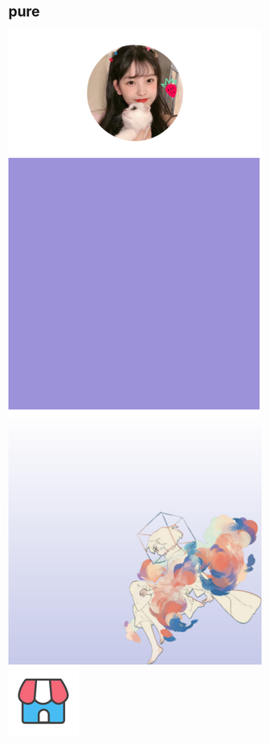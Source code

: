 # pure
![头像](https://github.com/Pure-to/pure/blob/master/%E6%96%B0%E5%BB%BA%E6%96%87%E4%BB%B6%E5%A4%B9%202/imagehead.png)
![底衬](https://github.com/Pure-to/pure/blob/master/%E6%96%B0%E5%BB%BA%E6%96%87%E4%BB%B6%E5%A4%B9%202/bgt.png)
![背景](https://github.com/Pure-to/pure/blob/master/%E6%96%B0%E5%BB%BA%E6%96%87%E4%BB%B6%E5%A4%B9%202/background.png)
![icon](https://github.com/Pure-to/pure/blob/master/%E6%96%B0%E5%BB%BA%E6%96%87%E4%BB%B6%E5%A4%B9%202/icon.png)
